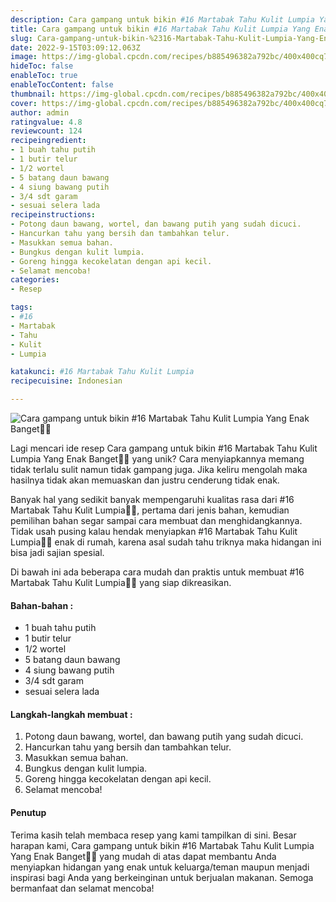 ```yaml
---
description: Cara gampang untuk bikin #16 Martabak Tahu Kulit Lumpia Yang Enak Banget"
title: Cara gampang untuk bikin #16 Martabak Tahu Kulit Lumpia Yang Enak Banget
slug: Cara-gampang-untuk-bikin-%2316-Martabak-Tahu-Kulit-Lumpia-Yang-Enak-Banget
date: 2022-9-15T03:09:12.063Z
image: https://img-global.cpcdn.com/recipes/b885496382a792bc/400x400cq70/photo.jpg
hideToc: false
enableToc: true
enableTocContent: false
thumbnail: https://img-global.cpcdn.com/recipes/b885496382a792bc/400x400cq70/photo.jpg
cover: https://img-global.cpcdn.com/recipes/b885496382a792bc/400x400cq70/photo.jpg
author: admin
ratingvalue: 4.8
reviewcount: 124
recipeingredient:
- 1 buah tahu putih
- 1 butir telur
- 1/2 wortel
- 5 batang daun bawang
- 4 siung bawang putih
- 3/4 sdt garam
- sesuai selera lada
recipeinstructions:
- Potong daun bawang, wortel, dan bawang putih yang sudah dicuci.
- Hancurkan tahu yang bersih dan tambahkan telur.
- Masukkan semua bahan.
- Bungkus dengan kulit lumpia.
- Goreng hingga kecokelatan dengan api kecil.
- Selamat mencoba!
categories:
- Resep

tags:
- #16
- Martabak
- Tahu
- Kulit
- Lumpia

katakunci: #16 Martabak Tahu Kulit Lumpia
recipecuisine: Indonesian

---
```


![Cara gampang untuk bikin #16 Martabak Tahu Kulit Lumpia Yang Enak Banget👩‍🍳](https://img-global.cpcdn.com/recipes/b885496382a792bc/400x400cq70/photo.jpg)

Lagi mencari ide resep Cara gampang untuk bikin #16 Martabak Tahu Kulit Lumpia Yang Enak Banget👩‍🍳 yang unik? Cara menyiapkannya memang tidak terlalu sulit namun tidak gampang juga. Jika keliru mengolah maka hasilnya tidak akan memuaskan dan justru cenderung tidak enak.

Banyak hal yang sedikit banyak mempengaruhi kualitas rasa dari #16 Martabak Tahu Kulit Lumpia👩‍🍳, pertama dari jenis bahan, kemudian pemilihan bahan segar sampai cara membuat dan menghidangkannya. Tidak usah pusing kalau hendak menyiapkan #16 Martabak Tahu Kulit Lumpia👩‍🍳 enak di rumah, karena asal sudah tahu triknya maka hidangan ini bisa jadi sajian spesial.

Di bawah ini ada beberapa cara mudah dan praktis untuk membuat #16 Martabak Tahu Kulit Lumpia👩‍🍳 yang siap dikreasikan.

<!--inarticleads1-->

#### Bahan-bahan :

- 1 buah tahu putih
- 1 butir telur
- 1/2 wortel
- 5 batang daun bawang
- 4 siung bawang putih
- 3/4 sdt garam
- sesuai selera lada

<!--inarticleads2-->

#### Langkah-langkah membuat :

1. Potong daun bawang, wortel, dan bawang putih yang sudah dicuci.
1. Hancurkan tahu yang bersih dan tambahkan telur.
1. Masukkan semua bahan.
1. Bungkus dengan kulit lumpia.
1. Goreng hingga kecokelatan dengan api kecil.
1. Selamat mencoba!

#### Penutup

Terima kasih telah membaca resep yang kami tampilkan di sini. Besar harapan kami, Cara gampang untuk bikin #16 Martabak Tahu Kulit Lumpia Yang Enak Banget👩‍🍳 yang mudah di atas dapat membantu Anda menyiapkan hidangan yang enak untuk keluarga/teman maupun menjadi inspirasi bagi Anda yang berkeinginan untuk berjualan makanan. Semoga bermanfaat dan selamat mencoba!
